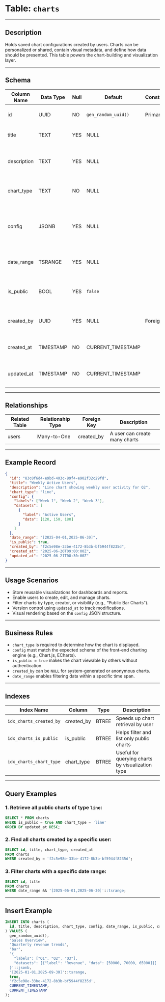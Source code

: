 # Table: `charts`

---

## Description

Holds saved chart configurations created by users. Charts can be personalized or shared, contain visual metadata, and define how data should be presented. This table powers the chart-building and visualization layer.

---

## Schema

| Column Name | Data Type | Null | Default             | Constraints | Description                                                        |
| ----------- | --------- | ---- | ------------------- | ----------- | ------------------------------------------------------------------ |
| id          | UUID      | NO   | `gen_random_uuid()` | Primary Key | Unique identifier for the chart                                    |
| title       | TEXT      | YES  | NULL                |             | Optional title given to the chart                                  |
| description | TEXT      | YES  | NULL                |             | Optional description providing context for the chart               |
| chart_type  | TEXT      | NO   | NULL                |             | Type of chart (e.g., `bar`, `line`, `pie`)                         |
| config      | JSONB     | YES  | NULL                |             | JSON configuration for chart rendering (labels, datasets, options) |
| date_range  | TSRANGE   | YES  | NULL                |             | The time span the chart data covers                                |
| is_public   | BOOL      | YES  | `false`             |             | Indicates whether the chart is publicly accessible                 |
| created_by  | UUID      | YES  | NULL                | Foreign Key | References the user who created the chart                          |
| created_at  | TIMESTAMP | NO   | CURRENT_TIMESTAMP   |             | Timestamp of when the chart was created                            |
| updated_at  | TIMESTAMP | NO   | CURRENT_TIMESTAMP   |             | Timestamp of the last update to the chart                          |

---

## Relationships

| Related Table | Relationship Type | Foreign Key | Description                   |
| ------------- | ----------------- | ----------- | ----------------------------- |
| users         | Many-to-One       | created_by  | A user can create many charts |

---

## Example Record

```json
{
  "id": "83c0f6d4-e9bd-403c-89f4-e902f32c29fd",
  "title": "Weekly Active Users",
  "description": "Line chart showing weekly user activity for Q2",
  "chart_type": "line",
  "config": {
    "labels": ["Week 1", "Week 2", "Week 3"],
    "datasets": [
      {
        "label": "Active Users",
        "data": [120, 150, 180]
      }
    ]
  },
  "date_range": "[2025-04-01,2025-06-30]",
  "is_public": true,
  "created_by": "f2c5e98e-33be-4172-8b3b-bf5944f8235d",
  "created_at": "2025-06-20T09:00:00Z",
  "updated_at": "2025-06-21T08:30:00Z"
}
```

---

## Usage Scenarios

* Store reusable visualizations for dashboards and reports.
* Enable users to create, edit, and manage charts.
* Filter charts by type, creator, or visibility (e.g., “Public Bar Charts”).
* Version control using `updated_at` to track modifications.
* Visual rendering based on the `config` JSON structure.

---

## Business Rules

* `chart_type` is required to determine how the chart is displayed.
* `config` must match the expected schema of the front-end charting engine (e.g., Chart.js, ECharts).
* `is_public = true` makes the chart viewable by others without authentication.
* `created_by` can be `NULL` for system-generated or anonymous charts.
* `date_range` enables filtering data within a specific time span.

---

## Indexes

| Index Name              | Column      | Type  | Description                                      |
| ----------------------- | ----------- | ----- | ------------------------------------------------ |
| `idx_charts_created_by` | created\_by | BTREE | Speeds up chart retrieval by user                |
| `idx_charts_is_public`  | is\_public  | BTREE | Helps filter and list only public charts         |
| `idx_charts_chart_type` | chart\_type | BTREE | Useful for querying charts by visualization type |

---

## Query Examples

### 1. Retrieve all public charts of type `line`:

```sql
SELECT * FROM charts
WHERE is_public = true AND chart_type = 'line'
ORDER BY updated_at DESC;
```

### 2. Find all charts created by a specific user:

```sql
SELECT id, title, chart_type, created_at
FROM charts
WHERE created_by = 'f2c5e98e-33be-4172-8b3b-bf5944f8235d';
```

### 3. Filter charts with a specific date range:

```sql
SELECT id, title
FROM charts
WHERE date_range && '[2025-06-01,2025-06-30]'::tsrange;
```

---

## Insert Example

```sql
INSERT INTO charts (
  id, title, description, chart_type, config, date_range, is_public, created_by, created_at, updated_at
) VALUES (
  gen_random_uuid(),
  'Sales Overview',
  'Quarterly revenue trends',
  'bar',
  '{
    "labels": ["Q1", "Q2", "Q3"],
    "datasets": [{"label": "Revenue", "data": [50000, 70000, 65000]}]
  }'::jsonb,
  '[2025-01-01,2025-09-30]'::tsrange,
  true,
  'f2c5e98e-33be-4172-8b3b-bf5944f8235d',
  CURRENT_TIMESTAMP,
  CURRENT_TIMESTAMP
);
```